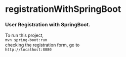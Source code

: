 # registrationWithSpringBoot
<h3> User Registration with SpringBoot. </h3>
<p>To run this project, <br /> <code>mvn spring-boot:run</code> <br />checking the registration form, go to <br /> <code>http://localhost:8080</code> </p>
